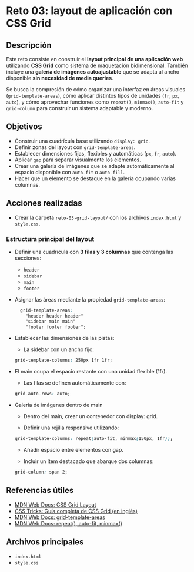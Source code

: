 # Reto 03: layout de aplicación con CSS Grid

## Descripción

Este reto consiste en construir el **layout principal de una aplicación web** utilizando **CSS Grid** como sistema de maquetación bidimensional. También incluye una **galería de imágenes autoajustable** que se adapta al ancho disponible **sin necesidad de media queries**.

Se busca la compresión de cómo organizar una interfaz en áreas visuales (`grid-template-areas`), cómo aplicar distintos tipos de unidades (`fr`, `px`, `auto`), y cómo aprovechar funciones como `repeat()`, `minmax()`, `auto-fit` y `grid-column` para construir un sistema adaptable y moderno.

## Objetivos

- Construir una cuadrícula base utilizando `display: grid`.
- Definir zonas del layout con `grid-template-areas`.
- Establecer dimensiones fijas, flexibles y automáticas (`px`, `fr`, `auto`).
- Aplicar `gap` para separar visualmente los elementos.
- Crear una galería de imágenes que se adapte automáticamente al espacio disponible con `auto-fit` o `auto-fill`.
- Hacer que un elemento se destaque en la galería ocupando varias columnas.

## Acciones realizadas

- Crear la carpeta `reto-03-grid-layout/` con los archivos `index.html` y `style.css`.

### Estructura principal del layout

- Definir una cuadrícula con **3 filas y 3 columnas** que contenga las secciones:
  - `header`
  - `sidebar`
  - `main`
  - `footer`

- Asignar las áreas mediante la propiedad `grid-template-areas`:

  ```css
    grid-template-areas:
      "header header header"
      "sidebar main main"
      "footer footer footer";

- Establecer las dimensiones de las pistas:
    - La sidebar con un ancho fijo:
    ```css
    grid-template-columns: 250px 1fr 1fr;

- El main ocupa el espacio restante con una unidad flexible (1fr).
    - Las filas se definen automáticamente con:
    ```css
    grid-auto-rows: auto;

- Galería de imágenes dentro de main
    - Dentro del main, crear un contenedor con display: grid.

    - Definir una rejilla responsive utilizando:
    ```css
    grid-template-columns: repeat(auto-fit, minmax(150px, 1fr));
    ```
    - Añadir espacio entre elementos con gap.
    
    - Incluir un ítem destacado que abarque dos columnas:
    ```css
    grid-column: span 2;
    ```

    

## Referencias útiles

- [MDN Web Docs: CSS Grid Layout](https://developer.mozilla.org/es/docs/Web/CSS/CSS_grid_layout)
- [CSS Tricks: Guía completa de CSS Grid (en inglés)](https://css-tricks.com/snippets/css/complete-guide-grid/)
- [MDN Web Docs: grid-template-areas](https://developer.mozilla.org/es/docs/Web/CSS/grid-template-areas)
- [MDN Web Docs: repeat(), auto-fit, minmax()](https://developer.mozilla.org/es/docs/Web/CSS/repeat)

## Archivos principales

- `index.html`
- `style.css`